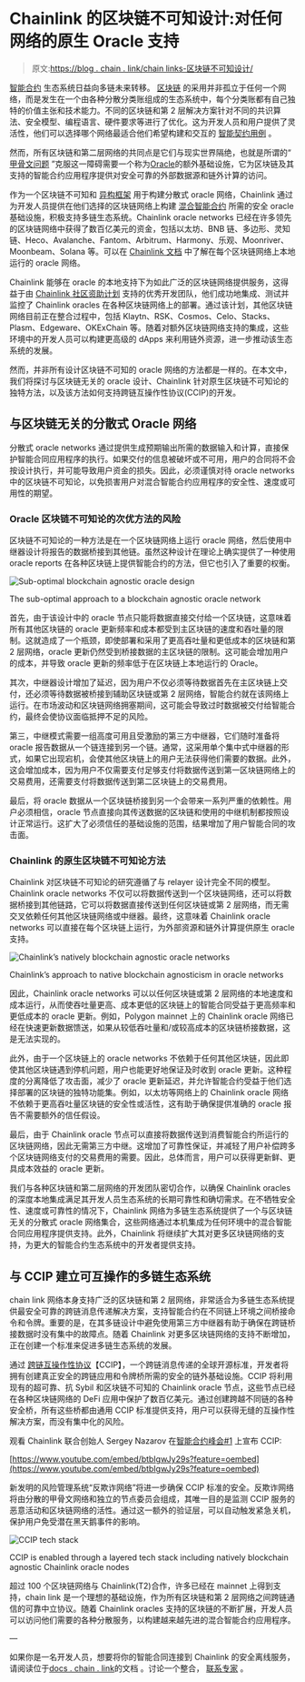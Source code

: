 # Chainlink 的区块链不可知设计:对任何网络的原生 Oracle 支持

> 原文:[https://blog . chain . link/chain links-区块链不可知设计/](https://blog.chain.link/chainlinks-blockchain-agnostic-design/)

[智能合约](https://chain.link/education/smart-contracts) 生态系统日益向多链未来转移。 [区块链](https://blog.chain.link/what-is-a-blockchain-and-how-can-it-impact-the-world/) 的采用并非孤立于任何一个网络，而是发生在一个由各种分散分类账组成的生态系统中，每个分类账都有自己独特的价值主张和技术能力。不同的区块链和第 2 层解决方案针对不同的共识算法、安全模型、编程语言、硬件要求等进行了优化。这为开发人员和用户提供了灵活性，他们可以选择哪个网络最适合他们希望构建和交互的 [智能契约用例](https://blog.chain.link/44-ways-to-enhance-your-smart-contract-with-chainlink/) 。

然而，所有区块链和第二层网络的共同点是它们与现实世界隔绝，也就是所谓的“ [甲骨文问题](https://blog.chain.link/what-is-the-blockchain-oracle-problem/) ”克服这一障碍需要一个称为[Oracle](https://blog.chain.link/what-is-chainlink/)的额外基础设施，它为区块链及其支持的智能合约应用程序提供对安全可靠的外部数据源和链外计算的访问。

作为一个区块链不可知和 [异构框架](https://blog.chain.link/how-chainlink-supports-any-off-chain-data-resource-and-computation/) 用于构建分散式 oracle 网络，Chainlink 通过为开发人员提供在他们选择的区块链网络上构建 [混合智能合约](https://blog.chain.link/hybrid-smart-contracts-explained/) 所需的安全 oracle 基础设施，积极支持多链生态系统。Chainlink oracle networks 已经在许多领先的区块链网络中获得了数百亿美元的资金，包括以太坊、BNB 链、多边形、灵知链、Heco、Avalanche、Fantom、Arbitrum、Harmony、乐观、Moonriver、Moonbeam、Solana 等。可以在 [Chainlink 文档](https://docs.chain.link/docs/reference-contracts/) 中了解在每个区块链网络上本地运行的 oracle 网络。

Chainlink 能够在 oracle 的本地支持下为如此广泛的区块链网络提供服务，这得益于由 [Chainlink 社区资助计划](https://blog.chain.link/introducing-the-chainlink-community-grant-program/) 支持的优秀开发团队，他们成功地集成、测试并监控了 Chainlink oracles 在各种区块链网络上的部署。通过该计划，其他区块链网络目前正在整合过程中，包括 Klaytn、RSK、Cosmos、Celo、Stacks、Plasm、Edgeware、OKExChain 等。随着对额外区块链网络支持的集成，这些环境中的开发人员可以构建更高级的 dApps 来利用链外资源，进一步推动该生态系统的发展。

然而，并非所有设计区块链不可知的 oracle 网络的方法都是一样的。在本文中，我们将探讨与区块链无关的 oracle 设计、Chainlink 针对原生区块链不可知论的独特方法，以及该方法如何支持跨链互操作性协议(CCIP)的开发。

## 与区块链无关的分散式 Oracle 网络

分散式 oracle networks 通过提供生成预期输出所需的数据输入和计算，直接保护智能合同应用程序的执行。如果交付的信息被破坏或不可用，用户的合同将不会按设计执行，并可能导致用户资金的损失。因此，必须谨慎对待 oracle networks 中的区块链不可知论，以免损害用户对混合智能合约应用程序的安全性、速度或可用性的期望。

### Oracle 区块链不可知论的次优方法的风险

区块链不可知论的一种方法是在一个区块链网络上运行 oracle 网络，然后使用中继器设计将报告的数据桥接到其他链。虽然这种设计在理论上确实提供了一种使用 oracle reports 在各种区块链上提供智能合约的方法，但它也引入了重要的权衡。

![Sub-optimal blockchain agnostic oracle design](../Images/3bbe74a6378beab4c55a4cbff5003ca6.png)

<figcaption id="caption-attachment-2435" class="wp-caption-text">The sub-optimal approach to a blockchain agnostic oracle network</figcaption>



首先，由于该设计中的 oracle 节点只能将数据直接交付给一个区块链，这意味着所有其他区块链的 oracle 更新频率和成本都受到主区块链的速度和吞吐量的限制。这就造成了一个瓶颈，即使部署和采用了更高吞吐量和更低成本的区块链和第 2 层网络，oracle 更新仍然受到桥接数据的主区块链的限制。这可能会增加用户的成本，并导致 oracle 更新的频率低于在区块链上本地运行的 Oracle。

其次，中继器设计增加了延迟，因为用户不仅必须等待数据首先在主区块链上交付，还必须等待数据被桥接到辅助区块链或第 2 层网络，智能合约就在该网络上运行。在市场波动和区块链网络拥塞期间，这可能会导致过时数据被交付给智能合约，最终会使协议面临抵押不足的风险。

第三，中继模式需要一组高度可用且受激励的第三方中继器，它们随时准备将 oracle 报告数据从一个链连接到另一个链。通常，这采用单个集中式中继器的形式，如果它出现宕机，会使其他区块链上的用户无法获得他们需要的数据。此外，这会增加成本，因为用户不仅需要支付足够支付将数据传送到第一区块链网络上的交易费用，还需要支付将数据传送到第二区块链上的交易费用。

最后，将 oracle 数据从一个区块链桥接到另一个会带来一系列严重的依赖性。用户必须相信，oracle 节点直接向其传送数据的区块链和使用的中继机制都按照设计正常运行。这扩大了必须信任的基础设施的范围，结果增加了用户智能合同的攻击面。

### Chainlink 的原生区块链不可知论方法

Chainlink 对区块链不可知论的研究遵循了与 relayer 设计完全不同的模型。Chainlink oracle networks 不仅可以将数据传送到一个区块链网络，还可以将数据桥接到其他链路，它可以将数据直接传送到任何区块链或第 2 层网络，而无需交叉依赖任何其他区块链网络或中继器。最终，这意味着 Chainlink oracle networks 可以直接在每个区块链上运行，为外部资源和链外计算提供原生 oracle 支持。

![Chainlink’s natively blockchain agnostic oracle networks](../Images/e7b92dedc44562db4d212003e5daa00f.png)

<figcaption id="caption-attachment-2436" class="wp-caption-text">Chainlink’s approach to native blockchain agnosticism in oracle networks</figcaption>



因此，Chainlink oracle networks 可以以任何区块链或第 2 层网络的本地速度和成本运行，从而使吞吐量更高、成本更低的区块链上的智能合同受益于更高频率和更低成本的 oracle 更新。例如，Polygon mainnet 上的 Chainlink oracle 网络已经在快速更新数据馈送，如果从较低吞吐量和/或较高成本的区块链桥接数据，这是无法实现的。

此外，由于一个区块链上的 oracle networks 不依赖于任何其他区块链，因此即使其他区块链遇到停机问题，用户也能更好地保证及时收到 oracle 更新。这种程度的分离降低了攻击面，减少了 oracle 更新延迟，并允许智能合约受益于他们选择部署的区块链的独特功能集。例如，以太坊等网络上的 Chainlink oracle 网络不依赖于更高吞吐量区块链的安全性或活性，这有助于确保提供准确的 oracle 报告不需要额外的信任假设。

最后，由于 Chainlink oracle 节点可以直接将数据传送到消费智能合约所运行的区块链网络，因此无需第三方中继。这增加了可靠性保证，并减轻了用户补偿跨多个区块链网络支付的交易费用的需要。因此，总体而言，用户可以获得更新鲜、更具成本效益的 oracle 更新。

我们与各种区块链和第二层网络的开发团队密切合作，以确保 Chainlink oracles 的深度本地集成满足其开发人员生态系统的长期可靠性和确切需求。在不牺牲安全性、速度或可靠性的情况下，Chainlink 网络为多链生态系统提供了一个与区块链无关的分散式 oracle 网络集合，这些网络通过本机集成为任何环境中的混合智能合同应用程序提供支持。此外，Chainlink 将继续扩大其对更多区块链网络的支持，为更大的智能合约生态系统中的开发者提供支持。

## 与 CCIP 建立可互操作的多链生态系统

chain link 网络本身支持广泛的区块链和第 2 层网络，非常适合为多链生态系统提供最安全可靠的跨链消息传递解决方案，支持智能合约在不同链上环境之间桥接命令和令牌。重要的是，在其多链设计中避免使用第三方中继器有助于确保在跨链桥接数据时没有集中的故障点。随着 Chainlink 对更多区块链网络的支持不断增加，正在创建一个标准来促进多链生态系统的发展。

通过 [跨链互操作性协议](https://blog.chain.link/introducing-the-cross-chain-interoperability-protocol-ccip/)【CCIP】，一个跨链消息传递的全球开源标准，开发者将拥有创建真正安全的跨链应用和令牌桥所需的安全的链外基础设施。CCIP 将利用现有的超可靠、抗 Sybil 和区块链不可知的 Chainlink oracle 节点，这些节点已经在各种区块链网络的 DeFi 应用中保护了数百亿美元。通过创建跨越不同链的各种安全桥，所有这些桥都由通用 CCIP 标准提供支持，用户可以获得无缝的互操作性解决方案，而没有集中化的风险。

观看 Chainlink 联合创始人 Sergey Nazarov 在[智能合约峰会#1](https://www.smartcontractsummit.io/) 上宣布 CCIP:

[https://www.youtube.com/embed/btbIgwJy29s?feature=oembed](https://www.youtube.com/embed/btbIgwJy29s?feature=oembed)

新发明的风险管理系统“反欺诈网络”将进一步确保 CCIP 标准的安全。反欺诈网络将由分散的甲骨文网络和独立的节点委员会组成，其唯一目的是监测 CCIP 服务的恶意活动和区块链网络的活性。通过这一额外的验证层，可以自动触发紧急关机，保护用户免受潜在黑天鹅事件的影响。

![CCIP tech stack](../Images/9225a6c68a9c4905a9318a226cd6c4c9.png)

<figcaption id="caption-attachment-2437" class="wp-caption-text">CCIP is enabled through a layered tech stack including natively blockchain agnostic Chainlink oracle nodes</figcaption>



超过 100 个区块链网络与 Chainlink(T2)合作，许多已经在 mainnet 上得到支持，chain link 是一个理想的基础设施，作为所有区块链和第 2 层网络之间跨链通信的可靠中立协议。随着 Chainlink oracles 支持的区块链的不断扩展，开发人员可以访问他们需要的各种分散服务，以构建越来越先进的混合智能合约应用程序。

—

如果你是一名开发人员，想要将你的智能合同连接到 Chainlink 的安全离线服务，请阅读位于[docs . chain . link](https://docs.chain.link/)的文档 。讨论一个整合， [联系专家](https://chainlinkcommunity.typeform.com/to/OYQO67EF?page=announcement) 。